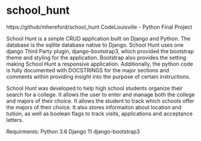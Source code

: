 # school_hunt
https://github/mhereford/school_hunt
CodeLouisville - Python Final Project


School Hunt is a simple CRUD application built on Django and Python.  The database is the sqllite database native to Django. 
School Hunt uses one django Third Party plugin, django-bootstrap3, which provided the bootstrap theme and styling for the application.  Bootstrap also provides the setting making School Hunt a responsive application.  Additionally, the python code is fully documented with DOCSTRINGS for the major sections and comments within providing insight into the purpose of certain instructions.

School Hunt was developed to help high school students organize their search for a college.  It allows the user to enter and manage both the college and majors of their choice.  It allows the student to track which schools offer the majors of their choice.  It also stores informaiton about location and tuition, as well as boolean flags to track visits, applications and acceptance letters.

Requirments:
Python 3.6
Django 11
django-bootstrap3
